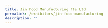 ```yaml
---
title: Jin Food Manufacturing Pte Ltd
permalink: /exhibitors/jin-food-manufacturing
description: ""
---
```

